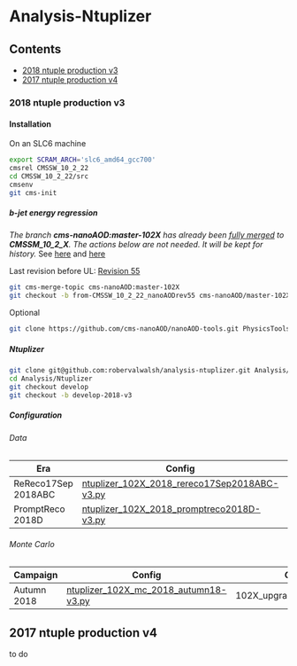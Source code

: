 # Analysis-Ntuplizer

## Contents

* [2018 ntuple production v3](#2018-ntuple-production-v3)
* [2017 ntuple production v4](#2017-ntuple-production-v4)


### 2018 ntuple production v3

#### Installation

On an SLC6 machine

```bash
export SCRAM_ARCH='slc6_amd64_gcc700'
cmsrel CMSSW_10_2_22
cd CMSSW_10_2_22/src
cmsenv
git cms-init
```

##### b-jet energy regression

*The branch **cms-nanoAOD:master-102X** has already been <u>fully merged</u> to **CMSSM_10_2_X**. The actions below are not needed. It will be kept for history.*
See [here](https://github.com/robervalwalsh/cmssw/compare/from-CMSSW_10_2_22-ntuplizer_2018_v3...cms-nanoAOD:master-102X) and [here](https://github.com/cms-sw/cmssw/compare/CMSSW_10_2_X...cms-nanoAOD:master-102X)

Last revision before UL: [Revision 55](https://twiki.cern.ch/twiki/bin/view/CMSPublic/WorkBookNanoAOD?rev=55#Recipe_for_the_current_HEAD_of_N)

```bash
git cms-merge-topic cms-nanoAOD:master-102X
git checkout -b from-CMSSW_10_2_22_nanoAODrev55 cms-nanoAOD/master-102X
```
Optional
```bash
git clone https://github.com/cms-nanoAOD/nanoAOD-tools.git PhysicsTools/NanoAODTools
```

##### Ntuplizer

```bash
git clone git@github.com:robervalwalsh/analysis-ntuplizer.git Analysis/Ntuplizer
cd Analysis/Ntuplizer
git checkout develop
git checkout -b develop-2018-v3
```

##### Configuration

###### Data

| Era  | Config  | GlobalTag  |
|---|---|---|
| ReReco17Sep 2018ABC  | [ntuplizer_102X_2018_rereco17Sep2018ABC-v3.py](test/ntuplizer_102X_2018_rereco17Sep2018ABC-v3.py)  | 102X_dataRun2_v12 |
| PromptReco 2018D     | [ntuplizer_102X_2018_promptreco2018D-v3.py](test/ntuplizer_102X_2018_promptreco2018D-v3.py)     | 102X_dataRun2_Prompt_v15 |

###### Monte Carlo
| Campaign  | Config  | GlobalTag  |
|---|---|---|
| Autumn 2018  | [ntuplizer_102X_mc_2018_autumn18-v3.py](test/ntuplizer_102X_mc_2018_autumn18-v3.py)  | 102X_upgrade2018_realistic_v20 |


## 2017 ntuple production v4

to do
